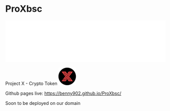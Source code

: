 
# ProXbsc


![alt text](https://github.com/Benny902/ProXbsc/blob/main/media/projectXgifcut.gif?raw=true)


Project X - Crypto Token
![alt text](https://github.com/Benny902/ProXbsc/blob/main/media/prox55.png?raw=true)


Github pages live: https://benny902.github.io/ProXbsc/

Soon to be deployed on our domain
